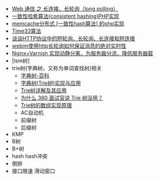 

- [Web 通信 之 长连接、长轮询（long polling）](https://www.cnblogs.com/AloneSword/p/3517463.html)
- [一致性哈希算法(consistent hashing)PHP实现](https://www.cnblogs.com/phpfans/p/4641490.html)
- [memcache分布式 [一致性hash算法] 的php实现](https://www.cnblogs.com/xiaoqian1993/p/5957597.html)
- [Time33算法](https://www.cnblogs.com/52fhy/p/5007456.html)
- [谈谈HTTP协议中的短轮询、长轮询、长连接和短连接](http://web.jobbole.com/85541/)
- [webim使用http长轮询如何保证消息的绝对实时性](http://blog.sina.com.cn/s/blog_6e51df7f0102xgpf.html)
- [Nginx+Varnish 实现动静分离，为服务器分流，降低服务器载](https://www.cnblogs.com/painsOnline/p/5166889.html)
- [lsm树]
- trie树(字典树，又称为单词查找树)相关
    - [字典树-百科](https://baike.baidu.com/item/%E5%AD%97%E5%85%B8%E6%A0%91)
    - [字典树(Trie树)实现与应用](https://www.cnblogs.com/xujian2014/p/5614724.html)
    - [Trie树详解及其应用](https://blog.csdn.net/gao1440156051/article/details/51357135)
    - [为什么 360 面试官说 Trie 树没用？](https://www.zhihu.com/question/27168319)
    - [Trie树的数组实现原理](http://blog.jqian.net/post/trie.html)
    - AC自动机
    - 前缀树
    - 后缀树
- KMP
- B树
- B+树
- hash hash冲突
- 倒排
- 接口限速 滑动窗口
